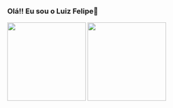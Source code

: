 ### Olá!! Eu sou o Luiz Felipe👋
<div>

<img height="180em" src="(https://github-readme-stats.vercel.app/api?username=luizlipe&show_icons=true&theme=onedark" />


<img height="180em" src="https://github-readme-stats.vercel.app/api/top-langs/?username=luizlipe&layout=compact&theme=onedark" />

</div>
